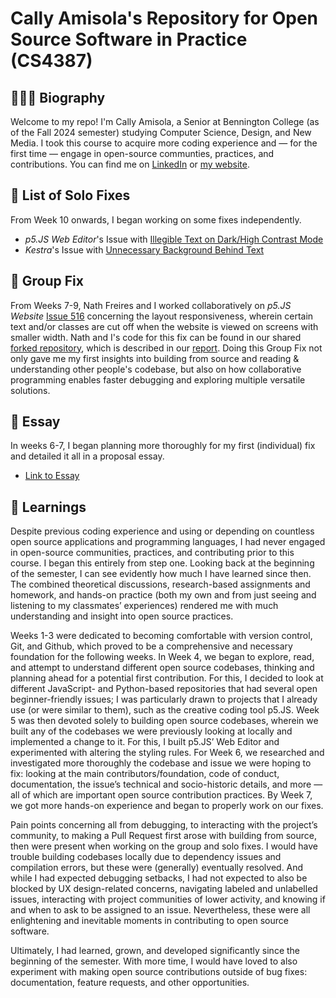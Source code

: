 # Cally Amisola's Repository for Open Source Software in Practice (CS4387)
## 👩🏻‍💻 Biography
Welcome to my repo! I'm Cally Amisola, a Senior at Bennington College (as of the Fall 2024 semester) studying Computer Science, Design, and New Media. I took this course to acquire more coding experience and — for the first time — engage in open-source communties, practices, and contributions. You can find me on [LinkedIn](https://www.linkedin.com/in/cally-amisola/) or [my website](https://www.callypso.design/).

## 👤 List of Solo Fixes
From Week 10 onwards, I began working on some fixes independently.
- _p5.JS Web Editor_'s Issue with [Illegible Text on Dark/High Contrast Mode](https://github.com/bennColl-cs4387/camisola/blob/8ea8852b46559e46e542bc4be51ac445e68b2c72/Solo%20Fixes/SOLO_FIX1.md)
- _Kestra_'s Issue with [Unnecessary Background Behind Text](https://github.com/bennColl-cs4387/camisola/blob/8ea8852b46559e46e542bc4be51ac445e68b2c72/Solo%20Fixes/SOLO_FIX2.md)

## 👥 Group Fix
From Weeks 7-9, Nath Freires and I worked collaboratively on _p5.JS Website_ [Issue 516](https://github.com/processing/p5.js-website/issues/516) concerning the layout responsiveness, wherein certain text and/or classes are cut off when the website is viewed on screens with smaller width. Nath and I's code for this fix can be found in our shared [forked repository](https://github.com/callybton/p5.js-website), which is described in our [report](https://docs.google.com/document/d/197LLvZXauJRpocG0KSUylJNpRxrUTCShBL1Q2TjmeAY/edit?tab=t.0). Doing this Group Fix not only gave me my first insights into building from source and reading & understanding other people's codebase, but also on how collaborative programming enables faster debugging and exploring multiple versatile solutions.

## 📝 Essay
In weeks 6-7, I began planning more thoroughly for my first (individual) fix and detailed it all in a proposal essay. 
- [Link to Essay](https://github.com/bennColl-cs4387/camisola/blob/e60b0c91cbd015c9c6902a7c2f25cd6ae4d889e5/Assignments/ESSAY_FIRSTISSUE.md)

## 🧠 Learnings
Despite previous coding experience and using or depending on countless open source applications and programming languages, I had never engaged in open-source communities, practices, and contributing prior to this course. I began this entirely from step one. Looking back at the beginning of the semester, I can see evidently how much I have learned since then. The combined theoretical discussions, research-based assignments and homework, and hands-on practice (both my own and from just seeing and listening to my classmates’ experiences) rendered me with much understanding and insight into open source practices.

Weeks 1-3 were dedicated to becoming comfortable with version control, Git, and Github, which proved to be a comprehensive and necessary foundation for the following weeks. In Week 4, we began to explore, read, and attempt to understand different open source codebases, thinking and planning ahead for a potential first contribution. For this, I decided to look at different JavaScript- and Python-based repositories that had several open beginner-friendly issues; I was particularly drawn to projects that I already use (or were similar to them), such as the creative coding tool p5.JS. Week 5 was then devoted solely to building open source codebases, wherein we built any of the codebases we were previously looking at locally and implemented a change to it. For this, I built p5.JS’ Web Editor and experimented with altering the styling rules. For Week 6, we researched and investigated more thoroughly the codebase and issue we were hoping to fix: looking at the main contributors/foundation, code of conduct, documentation, the issue’s technical and socio-historic details, and more — all of which are important open source contribution practices. By Week 7, we got more hands-on experience and began to properly work on our fixes.

Pain points concerning all from debugging, to interacting with the project’s community, to making a Pull Request first arose with building from source, then were present when working on the group and solo fixes. I would have trouble building codebases locally due to dependency issues and compilation errors, but these were (generally) eventually resolved. And while I had expected debugging setbacks, I had not expected to also be blocked by UX design-related concerns, navigating labeled and unlabelled issues, interacting with project communities of lower activity, and knowing if and when to ask to be assigned to an issue. Nevertheless, these were all enlightening and inevitable moments in contributing to open source software.

Ultimately, I had learned, grown, and developed significantly since the beginning of the semester. With more time, I would have loved to also experiment with making open source contributions outside of bug fixes: documentation, feature requests, and other opportunities.
